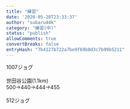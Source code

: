 ```yaml
---
title: "練習"
date: '2020-05-28T23:33:37'
author: "subaru44k"
category: "練習(中)"
status: "publish"
allowComments: true
convertBreaks: false
entryHash: "7b4127b722a7be9f69b0d3c7b99b5211"
---
```

1007ジョグ<br>
<br>
世田谷公園(1.1km)<br>
500→440→444→455<br>
<br>
512ジョグ
